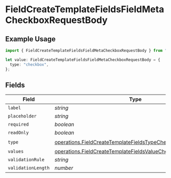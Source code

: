 # FieldCreateTemplateFieldsFieldMetaCheckboxRequestBody

## Example Usage

```typescript
import { FieldCreateTemplateFieldsFieldMetaCheckboxRequestBody } from "@documenso/sdk-typescript/models/operations";

let value: FieldCreateTemplateFieldsFieldMetaCheckboxRequestBody = {
  type: "checkbox",
};
```

## Fields

| Field                                                                                                                                        | Type                                                                                                                                         | Required                                                                                                                                     | Description                                                                                                                                  |
| -------------------------------------------------------------------------------------------------------------------------------------------- | -------------------------------------------------------------------------------------------------------------------------------------------- | -------------------------------------------------------------------------------------------------------------------------------------------- | -------------------------------------------------------------------------------------------------------------------------------------------- |
| `label`                                                                                                                                      | *string*                                                                                                                                     | :heavy_minus_sign:                                                                                                                           | N/A                                                                                                                                          |
| `placeholder`                                                                                                                                | *string*                                                                                                                                     | :heavy_minus_sign:                                                                                                                           | N/A                                                                                                                                          |
| `required`                                                                                                                                   | *boolean*                                                                                                                                    | :heavy_minus_sign:                                                                                                                           | N/A                                                                                                                                          |
| `readOnly`                                                                                                                                   | *boolean*                                                                                                                                    | :heavy_minus_sign:                                                                                                                           | N/A                                                                                                                                          |
| `type`                                                                                                                                       | [operations.FieldCreateTemplateFieldsTypeCheckboxRequestBody2](../../models/operations/fieldcreatetemplatefieldstypecheckboxrequestbody2.md) | :heavy_check_mark:                                                                                                                           | N/A                                                                                                                                          |
| `values`                                                                                                                                     | [operations.FieldCreateTemplateFieldsValueCheckbox](../../models/operations/fieldcreatetemplatefieldsvaluecheckbox.md)[]                     | :heavy_minus_sign:                                                                                                                           | N/A                                                                                                                                          |
| `validationRule`                                                                                                                             | *string*                                                                                                                                     | :heavy_minus_sign:                                                                                                                           | N/A                                                                                                                                          |
| `validationLength`                                                                                                                           | *number*                                                                                                                                     | :heavy_minus_sign:                                                                                                                           | N/A                                                                                                                                          |